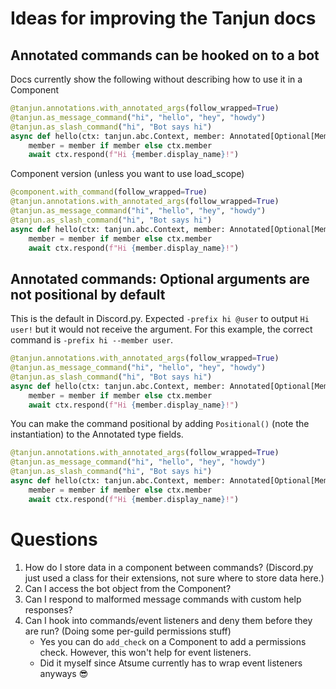 # Ideas for improving the Tanjun docs

## Annotated commands can be hooked on to a bot

Docs currently show the following without describing how to use it in a Component

```python
@tanjun.annotations.with_annotated_args(follow_wrapped=True)
@tanjun.as_message_command("hi", "hello", "hey", "howdy")
@tanjun.as_slash_command("hi", "Bot says hi")
async def hello(ctx: tanjun.abc.Context, member: Annotated[Optional[Member], "The user to say hi to.", Positional()] = None):
    member = member if member else ctx.member
    await ctx.respond(f"Hi {member.display_name}!")
```

Component version (unless you want to use load_scope)

```python
@component.with_command(follow_wrapped=True)
@tanjun.annotations.with_annotated_args(follow_wrapped=True)
@tanjun.as_message_command("hi", "hello", "hey", "howdy")
@tanjun.as_slash_command("hi", "Bot says hi")
async def hello(ctx: tanjun.abc.Context, member: Annotated[Optional[Member], "The user to say hi to.", Positional()] = None):
    member = member if member else ctx.member
    await ctx.respond(f"Hi {member.display_name}!")
```


## Annotated commands: Optional arguments are not positional by default

This is the default in Discord.py. Expected `-prefix hi @user` to output `Hi user!` but it would 
not receive the argument. For this example, the correct command is `-prefix hi --member user`.

```python
@tanjun.annotations.with_annotated_args(follow_wrapped=True)
@tanjun.as_message_command("hi", "hello", "hey", "howdy")
@tanjun.as_slash_command("hi", "Bot says hi")
async def hello(ctx: tanjun.abc.Context, member: Annotated[Optional[Member], "The user to say hi to."] = None):
    member = member if member else ctx.member
    await ctx.respond(f"Hi {member.display_name}!")
```

You can make the command positional by adding `Positional()` (note the instantiation) to the Annotated type fields.

```python
@tanjun.annotations.with_annotated_args(follow_wrapped=True)
@tanjun.as_message_command("hi", "hello", "hey", "howdy")
@tanjun.as_slash_command("hi", "Bot says hi")
async def hello(ctx: tanjun.abc.Context, member: Annotated[Optional[Member], "The user to say hi to.", Positional()] = None):
    member = member if member else ctx.member
    await ctx.respond(f"Hi {member.display_name}!")
```


# Questions

1. How do I store data in a component between commands? (Discord.py just used a class for their extensions, not
sure where to store data here.)
2. Can I access the bot object from the Component?
3. Can I respond to malformed message commands with custom help responses?
4. Can I hook into commands/event listeners and deny them before they are run? (Doing some per-guild permissions stuff)
    - Yes you can do `add_check` on a Component to add a permissions check. However,
   this won't help for event listeners.
    - Did it myself since Atsume currently has to wrap event listeners anyways 😎



